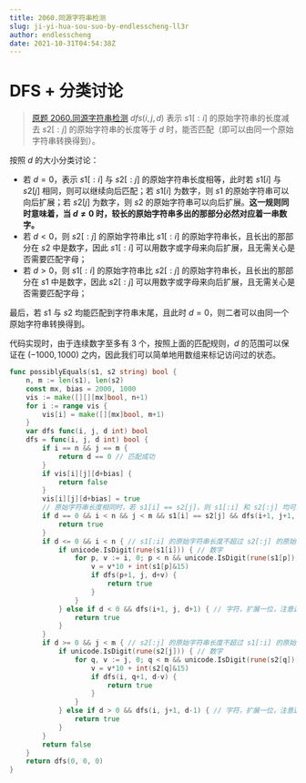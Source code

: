 ```yaml
---
title: 2060.同源字符串检测
slug: ji-yi-hua-sou-suo-by-endlesscheng-ll3r
author: endlesscheng
date: 2021-10-31T04:54:38Z
---
```

# DFS + 分类讨论
 
> [原题 2060.同源字符串检测](https://leetcode.cn/problems/check-if-an-original-string-exists-given-two-encoded-strings)
$\textit{dfs}(i,j,d)$ 表示 $s1[:i]$ 的原始字符串的长度减去 $s2[:j]$ 的原始字符串的长度等于 $d$ 时，能否匹配（即可以由同一个原始字符串转换得到）。

按照 $d$ 的大小分类讨论：

- 若 $d=0$，表示 $s1[:i]$ 与 $s2[:j]$ 的原始字符串长度相等，此时若 $s1[i]$ 与 $s2[j]$ 相同，则可以继续向后匹配；若 $s1[i]$ 为数字，则 $s1$ 的原始字符串可以向后扩展；若 $s2[j]$ 为数字，则 $s2$ 的原始字符串可以向后扩展。**这一规则同时意味着，当 $d\ne 0$ 时，较长的原始字符串多出的那部分必然对应着一串数字。**
- 若 $d<0$，则 $s2[:j]$ 的原始字符串比 $s1[:i]$ 的原始字符串长，且长出的那部分在 $s2$ 中是数字，因此 $s1[:i]$ 可以用数字或字母来向后扩展，且无需关心是否需要匹配字母；
- 若 $d>0$，则 $s1[:i]$ 的原始字符串比 $s2[:j]$ 的原始字符串长，且长出的那部分在 $s1$ 中是数字，因此 $s2[:j]$ 可以用数字或字母来向后扩展，且无需关心是否需要匹配字母；

最后，若 $s1$ 与 $s2$ 均能匹配到字符串末尾，且此时 $d=0$，则二者可以由同一个原始字符串转换得到。

代码实现时，由于连续数字至多有 $3$ 个，按照上面的匹配规则，$d$ 的范围可以保证在 $(-1000,1000)$ 之内，因此我们可以简单地用数组来标记访问过的状态。

```go
func possiblyEquals(s1, s2 string) bool {
	n, m := len(s1), len(s2)
	const mx, bias = 2000, 1000
	vis := make([][][mx]bool, n+1)
	for i := range vis {
		vis[i] = make([][mx]bool, m+1)
	}
	var dfs func(i, j, d int) bool
	dfs = func(i, j, d int) bool {
		if i == n && j == m {
			return d == 0 // 匹配成功
		}
		if vis[i][j][d+bias] {
			return false
		}
		vis[i][j][d+bias] = true
		// 原始字符串长度相同时，若 s1[i] == s2[j]，则 s1[:i] 和 s2[:j] 均可以向后扩展一个字母
		if d == 0 && i < n && j < m && s1[i] == s2[j] && dfs(i+1, j+1, 0) {
			return true
		}
		if d <= 0 && i < n { // s1[:i] 的原始字符串长度不超过 s2[:j] 的原始字符串长度时，扩展 s1[:i]
			if unicode.IsDigit(rune(s1[i])) { // 数字
				for p, v := i, 0; p < n && unicode.IsDigit(rune(s1[p])); p++ {
					v = v*10 + int(s1[p]&15)
					if dfs(p+1, j, d+v) {
						return true
					}
				}
			} else if d < 0 && dfs(i+1, j, d+1) { // 字符，扩展一位，注意这里 d 不能为 0
				return true
			}
		}
		if d >= 0 && j < m { // s2[:j] 的原始字符串长度不超过 s1[:i] 的原始字符串长度时，扩展 s2[:j]
			if unicode.IsDigit(rune(s2[j])) { // 数字
				for q, v := j, 0; q < m && unicode.IsDigit(rune(s2[q])); q++ {
					v = v*10 + int(s2[q]&15)
					if dfs(i, q+1, d-v) {
						return true
					}
				}
			} else if d > 0 && dfs(i, j+1, d-1) { // 字符，扩展一位，注意这里 d 不能为 0
				return true
			}
		}
		return false
	}
	return dfs(0, 0, 0)
}
```
